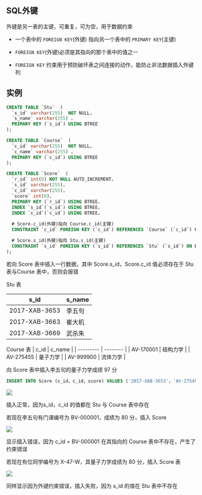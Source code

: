 <!--
 * @Description: 
 * @Version: 1.0
 * @Author: DaLao
 * @Email: dalao_li@163.com
 * @Date: 2021-01-16 17:59:35
 * @LastEditors: DaLao
 * @LastEditTime: 2022-01-10 00:32:30
-->

## SQL外键

外键是另一表的主键，可重复，可为空，用于数据约束

- 一个表中的 `FOREIGN KEY`(外键) 指向另一个表中的 `PRIMARY KEY`(主键)
  
- `FOREIGN KEY`(外键)必须是其指向的那个表中的值之一
  
- `FOREIGN KEY` 约束用于预防破坏表之间连接的动作，能防止非法数据插入外键列

## 实例

```sql
CREATE TABLE `Stu`  (
  `s_id` varchar(255)  NOT NULL，
  `s_name` varchar(255) ，
  PRIMARY KEY (`s_id`) USING BTREE
);

CREATE TABLE `Course`  (
  `c_id` varchar(255)  NOT NULL，
  `c_name` varchar(255) ，
  PRIMARY KEY (`c_id`) USING BTREE
);

CREATE TABLE `Score`  (
  `r_id` int(0) NOT NULL AUTO_INCREMENT，
  `s_id` varchar(255)，
  `c_id` varchar(255)，
  `score` int(0)，
  PRIMARY KEY (`r_id`) USING BTREE，
  INDEX `s_id`(`s_id`) USING BTREE，
  INDEX `c_id`(`c_id`) USING BTREE，
  
  # Score.c_id(外键)指向 Course.c_id(主键)
  CONSTRAINT `c_id` FOREIGN KEY (`c_id`) REFERENCES `Course` (`c_id`) ON DELETE RESTRICT ON UPDATE RESTRICT，

  # Score.s_id(外键)指向 Stu.s_id(主键)
  CONSTRAINT `s_id` FOREIGN KEY (`s_id`) REFERENCES `Stu` (`s_id`) ON DELETE RESTRICT ON UPDATE RESTRICT
);
```

若向 Score 表中插入一行数据，其中 Score.s_id，Score.c_id 值必须存在于 Stu 表与Course 表中，否则会报错


Stu 表

| s_id          | s_name |
| ------------- | ------ |
| 2017-XAB-3653 | 李五句 |
| 2017-XAB-3663 | 崔大机 |
| 2017-XAB-3669 | 武杀朱 |

Course 表
| c_id      | c_name   |
| --------- | -------- |
| AV-170001 | 结构力学 |
| AV-275455 | 量子力学 |
| AV-999900 | 流体力学 |

向 Score 表中插入李五句的量子力学成绩 97 分

```sql
INSERT INTO Score (s_id，c_id，score) VALUES ('2017-XAB-3653'，'AV-275455'，97);
```

![](https://cdn.hurra.ltd/img/20201005170211.png)

插入正常，因为s_id，c_id 的值都在 Stu 与 Course 表中存在

若现在李五句有门课编号为 BV-000001，成绩为 80 分，插入 Score 

![](https://cdn.hurra.ltd/img/20201005170512.png)

显示插入错误，因为 c_id = BV-000001 在其指向的 Course 表中不存在，产生了约束错误

若现在有位同学编号为 X-47-W，其量子力学成绩为 80 分，插入 Score 表

![](https://cdn.hurra.ltd/img/20201005170843.png)

同样显示因为外键约束错误，插入失败，因为 s_id 的值在 Stu 表中不存在


